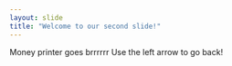 ```yaml
---
layout: slide
title: "Welcome to our second slide!"
---
```

Money printer goes brrrrrr
Use the left arrow to go back!
